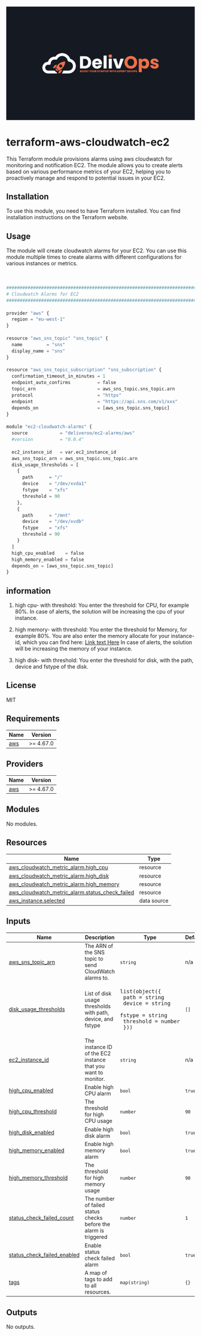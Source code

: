![image info](logo.jpeg)

# terraform-aws-cloudwatch-ec2

This Terraform module provisions alarms using aws cloudwatch for monitoring and notification EC2. The module allows you to create alerts based on various performance metrics of your EC2, helping you to proactively manage and respond to potential issues in your EC2.

## Installation

To use this module, you need to have Terraform installed. You can find installation instructions on the Terraform website.

## Usage

The module will create cloudwatch alarms for your EC2. You can use this module multiple times to create alarms with different configurations for various instances or metrics.

```python


################################################################################
# Cloudwatch Alarms for EC2
################################################################################

provider "aws" {
  region = "eu-west-1"
}

resource "aws_sns_topic" "sns_topic" {
  name         = "sns"
  display_name = "sns"
}

resource "aws_sns_topic_subscription" "sns_subscription" {
  confirmation_timeout_in_minutes = 1
  endpoint_auto_confirms          = false
  topic_arn                       = aws_sns_topic.sns_topic.arn
  protocol                        = "https"
  endpoint                        = "https://api.sns.com/v1/xxx"
  depends_on                      = [aws_sns_topic.sns_topic]
}

module "ec2-cloudwatch-alarms" {
  source            = "deliveroo/ec2-alarms/aws"
  #version          = "0.0.4"

  ec2_instance_id   = var.ec2_instance_id
  aws_sns_topic_arn = aws_sns_topic.sns_topic.arn
  disk_usage_thresholds = [
    {
      path      = "/"
      device    = "/dev/xvda1"
      fstype    = "xfs"
      threshold = 90
    },
    {
      path      = "/mnt"
      device    = "/dev/xvdb"
      fstype    = "xfs"
      threshold = 90
    }
  ]
  high_cpu_enabled    = false
  high_memory_enabled = false
  depends_on = [aws_sns_topic.sns_topic]
}

```

## information

1. high cpu- with threshold:
   You enter the threshold for CPU, for example 80%. In case of alerts, the solution will be increasing the cpu of your instance.

2. high memory- with threshold:
   You enter the threshold for Memory, for example 80%. You are also enter the memory allocate for your instance-id, which you can find here: [Link text Here](https://sysadminxpert.com/aws-rds-max-connections-limit/#google_vignette)
   In case of alerts, the solution will be increasing the memory of your instance.
3. high disk- with threshold:
   You enter the threshold for disk, with the path, device and fstype of the disk. 

## License

MIT

<!-- BEGIN_TF_DOCS -->
## Requirements

| Name | Version |
|------|---------|
| <a name="requirement_aws"></a> [aws](#requirement\_aws) | >= 4.67.0 |

## Providers

| Name | Version |
|------|---------|
| <a name="provider_aws"></a> [aws](#provider\_aws) | >= 4.67.0 |

## Modules

No modules.

## Resources

| Name | Type |
|------|------|
| [aws_cloudwatch_metric_alarm.high_cpu](https://registry.terraform.io/providers/hashicorp/aws/latest/docs/resources/cloudwatch_metric_alarm) | resource |
| [aws_cloudwatch_metric_alarm.high_disk](https://registry.terraform.io/providers/hashicorp/aws/latest/docs/resources/cloudwatch_metric_alarm) | resource |
| [aws_cloudwatch_metric_alarm.high_memory](https://registry.terraform.io/providers/hashicorp/aws/latest/docs/resources/cloudwatch_metric_alarm) | resource |
| [aws_cloudwatch_metric_alarm.status_check_failed](https://registry.terraform.io/providers/hashicorp/aws/latest/docs/resources/cloudwatch_metric_alarm) | resource |
| [aws_instance.selected](https://registry.terraform.io/providers/hashicorp/aws/latest/docs/data-sources/instance) | data source |

## Inputs

| Name | Description | Type | Default | Required |
|------|-------------|------|---------|:--------:|
| <a name="input_aws_sns_topic_arn"></a> [aws\_sns\_topic\_arn](#input\_aws\_sns\_topic\_arn) | The ARN of the SNS topic to send CloudWatch alarms to. | `string` | n/a | yes |
| <a name="input_disk_usage_thresholds"></a> [disk\_usage\_thresholds](#input\_disk\_usage\_thresholds) | List of disk usage thresholds with path, device, and fstype | <pre>list(object({<br/>    path   = string<br/>    device = string<br/>    fstype = string<br/>    threshold = number<br/>  }))</pre> | `[]` | no |
| <a name="input_ec2_instance_id"></a> [ec2\_instance\_id](#input\_ec2\_instance\_id) | The instance ID of the EC2 instance that you want to monitor. | `string` | n/a | yes |
| <a name="input_high_cpu_enabled"></a> [high\_cpu\_enabled](#input\_high\_cpu\_enabled) | Enable high CPU alarm | `bool` | `true` | no |
| <a name="input_high_cpu_threshold"></a> [high\_cpu\_threshold](#input\_high\_cpu\_threshold) | The threshold for high CPU usage | `number` | `90` | no |
| <a name="input_high_disk_enabled"></a> [high\_disk\_enabled](#input\_high\_disk\_enabled) | Enable high disk alarm | `bool` | `true` | no |
| <a name="input_high_memory_enabled"></a> [high\_memory\_enabled](#input\_high\_memory\_enabled) | Enable high memory alarm | `bool` | `true` | no |
| <a name="input_high_memory_threshold"></a> [high\_memory\_threshold](#input\_high\_memory\_threshold) | The threshold for high memory usage | `number` | `90` | no |
| <a name="input_status_check_failed_count"></a> [status\_check\_failed\_count](#input\_status\_check\_failed\_count) | The number of failed status checks before the alarm is triggered | `number` | `1` | no |
| <a name="input_status_check_failed_enabled"></a> [status\_check\_failed\_enabled](#input\_status\_check\_failed\_enabled) | Enable status check failed alarm | `bool` | `true` | no |
| <a name="input_tags"></a> [tags](#input\_tags) | A map of tags to add to all resources. | `map(string)` | `{}` | no |

## Outputs

No outputs.
<!-- END_TF_DOCS -->
